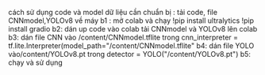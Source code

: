 cách sử dụng code và model
dữ liệu cần chuẩn bị : tải code, file CNNmodel,YOLOv8 về máy
b1  : mở colab và chạy
!pip install ultralytics
!pip install gradio
b2: dán up code vào colab tải CNNmodel và YOLOv8 lên colab
b3: dán file CNN vào /content/CNNmodel.tflite trong cnn_interpreter = tf.lite.Interpreter(model_path="/content/CNNmodel.tflite"
b4: dán file YOLO vào/content/YOLOv8.pt trong detector = YOLO("/content/YOLOv8.pt")
b5: chạy và sử dụng
